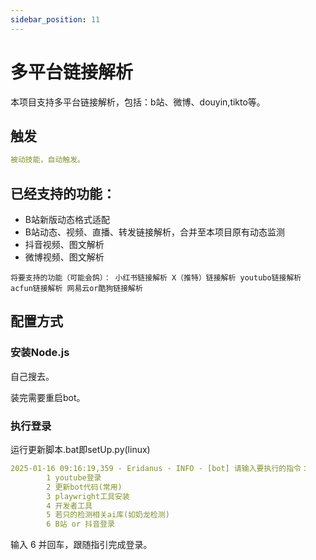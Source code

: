 ```yaml
---
sidebar_position: 11
---
```

# 多平台链接解析

本项目支持多平台链接解析，包括：b站、微博、douyin,tikto等。
## 触发
```yaml
被动技能，自动触发。
```
## 已经支持的功能：
- B站新版动态格式适配
- B站动态、视频、直播、转发链接解析，合并至本项目原有动态监测
- 抖音视频、图文解析
- 微博视频、图文解析

`将要支持的功能（可能会鸽）：
小红书链接解析
X（推特）链接解析
youtubo链接解析
acfun链接解析
网易云or酷狗链接解析`
## 配置方式
### 安装Node.js
自己搜去。

装完需要重启bot。
### 执行登录
运行更新脚本.bat即setUp.py(linux)
```yaml
2025-01-16 09:16:19,359 - Eridanus - INFO - [bot] 请输入要执行的指令：
        1 youtube登录
        2 更新bot代码(常用)
        3 playwright工具安装
        4 开发者工具
        5 若只的检测相关ai库(如奶龙检测)
        6 B站 or 抖音登录
```
输入 6 并回车，跟随指引完成登录。